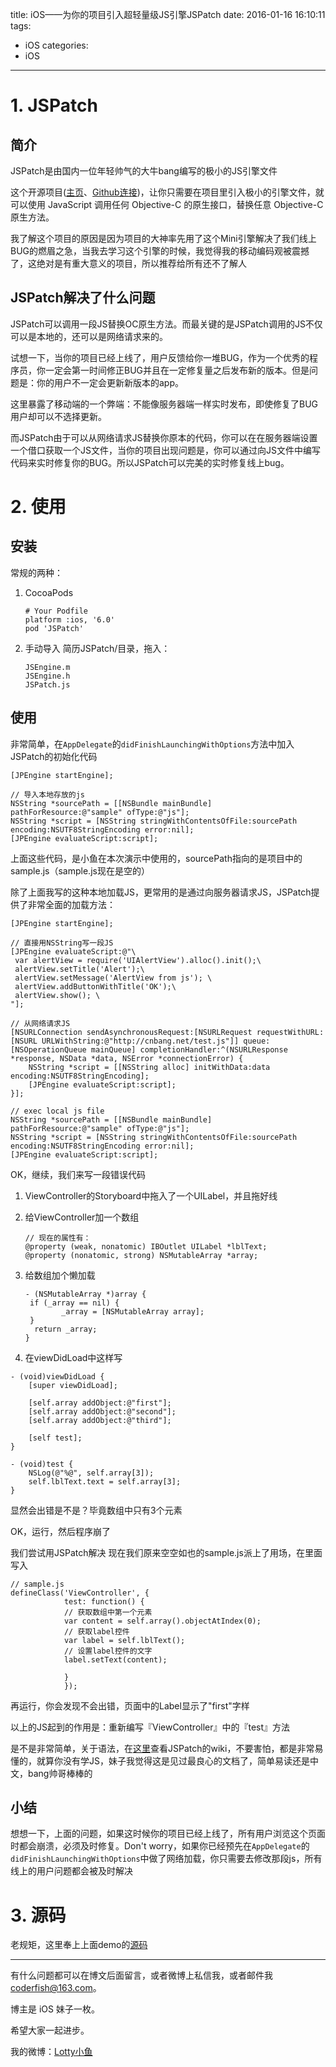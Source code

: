 title: iOS——为你的项目引入超轻量级JS引擎JSPatch
date: 2016-01-16 16:10:11
tags:
  - iOS
categories:
  - iOS
---

# 1. JSPatch
## 简介

JSPatch是由国内一位年轻帅气的大牛bang编写的极小的JS引擎文件

这个开源项目([主页](http://jspatch.com)、[Github连接](https://github.com/bang590/JSPatch))，让你只需要在项目里引入极小的引擎文件，就可以使用 JavaScript 调用任何 Objective-C 的原生接口，替换任意 Objective-C 原生方法。

我了解这个项目的原因是因为项目的大神率先用了这个Mini引擎解决了我们线上BUG的燃眉之急，当我去学习这个引擎的时候，我觉得我的移动编码观被震撼了，这绝对是有重大意义的项目，所以推荐给所有还不了解人

## JSPatch解决了什么问题

JSPatch可以调用一段JS替换OC原生方法。而最关键的是JSPatch调用的JS不仅可以是本地的，还可以是网络请求来的。

试想一下，当你的项目已经上线了，用户反馈给你一堆BUG，作为一个优秀的程序员，你一定会第一时间修正BUG并且在一定修复量之后发布新的版本。但是问题是：你的用户不一定会更新新版本的app。

这里暴露了移动端的一个弊端：不能像服务器端一样实时发布，即使修复了BUG用户却可以不选择更新。

而JSPatch由于可以从网络请求JS替换你原本的代码，你可以在在服务器端设置一个借口获取一个JS文件，当你的项目出现问题是，你可以通过向JS文件中编写代码来实时修复你的BUG。所以JSPatch可以完美的实时修复线上bug。

<!--more-->


# 2. 使用

## 安装
常规的两种：

1. CocoaPods

	```objc
	# Your Podfile
	platform :ios, '6.0'
	pod 'JSPatch'
	```
2. 手动导入
	简历JSPatch/目录，拖入：
	
	```objc
	JSEngine.m
	JSEngine.h
	JSPatch.js
	```
## 使用

非常简单，在`AppDelegate`的`didFinishLaunchingWithOptions`方法中加入JSPatch的初始化代码

```objc
[JPEngine startEngine];
    
// 导入本地存放的js
NSString *sourcePath = [[NSBundle mainBundle] pathForResource:@"sample" ofType:@"js"];
NSString *script = [NSString stringWithContentsOfFile:sourcePath encoding:NSUTF8StringEncoding error:nil];
[JPEngine evaluateScript:script];
```

上面这些代码，是小鱼在本次演示中使用的，sourcePath指向的是项目中的sample.js（sample.js现在是空的）

除了上面我写的这种本地加载JS，更常用的是通过向服务器请求JS，JSPatch提供了非常全面的加载方法：

```objc
[JPEngine startEngine];

// 直接用NSString写一段JS
[JPEngine evaluateScript:@"\
 var alertView = require('UIAlertView').alloc().init();\
 alertView.setTitle('Alert');\
 alertView.setMessage('AlertView from js'); \
 alertView.addButtonWithTitle('OK');\
 alertView.show(); \
"];

// 从网络请求JS
[NSURLConnection sendAsynchronousRequest:[NSURLRequest requestWithURL:[NSURL URLWithString:@"http://cnbang.net/test.js"]] queue:[NSOperationQueue mainQueue] completionHandler:^(NSURLResponse *response, NSData *data, NSError *connectionError) {
    NSString *script = [[NSString alloc] initWithData:data encoding:NSUTF8StringEncoding];
    [JPEngine evaluateScript:script];
}];

// exec local js file
NSString *sourcePath = [[NSBundle mainBundle] pathForResource:@"sample" ofType:@"js"];
NSString *script = [NSString stringWithContentsOfFile:sourcePath encoding:NSUTF8StringEncoding error:nil];
[JPEngine evaluateScript:script];
```

OK，继续，我们来写一段错误代码

1. ViewController的Storyboard中拖入了一个UILabel，并且拖好线
2. 给ViewController加一个数组

	```objc
	// 现在的属性有：
	@property (weak, nonatomic) IBOutlet UILabel *lblText;
	@property (nonatomic, strong) NSMutableArray *array;
	```
3. 给数组加个懒加载

	```objc
	- (NSMutableArray *)array {
   	 if (_array == nil) {
    	    _array = [NSMutableArray array];
   	 }
  	  return _array;
	}
	```
4. 在viewDidLoad中这样写

```objc
- (void)viewDidLoad {
    [super viewDidLoad];
    
    [self.array addObject:@"first"];
    [self.array addObject:@"second"];
    [self.array addObject:@"third"];
    
    [self test];
}

- (void)test {
    NSLog(@"%@", self.array[3]);
    self.lblText.text = self.array[3];
}
```

显然会出错是不是？毕竟数组中只有3个元素

OK，运行，然后程序崩了

我们尝试用JSPatch解决
现在我们原来空空如也的sample.js派上了用场，在里面写入

```objc
// sample.js
defineClass('ViewController', {
            test: function() {
            // 获取数组中第一个元素
            var content = self.array().objectAtIndex(0);
            // 获取label控件
            var label = self.lblText();
            // 设置label控件的文字
            label.setText(content);
            
            }
            });
```
再运行，你会发现不会出错，页面中的Label显示了"first"字样

以上的JS起到的作用是：重新编写『ViewController』中的『test』方法

是不是非常简单，关于语法，在[这里](https://github.com/bang590/JSPatch/wiki/基础用法)查看JSPatch的wiki，不要害怕，都是非常易懂的，就算你没有学JS，妹子我觉得这是见过最良心的文档了，简单易读还是中文，bang帅哥棒棒的


## 小结
想想一下，上面的问题，如果这时候你的项目已经上线了，所有用户浏览这个页面时都会崩溃，必须及时修复。Don't worry，如果你已经预先在`AppDelegate`的`didFinishLaunchingWithOptions`中做了网络加载，你只需要去修改那段js，所有线上的用户问题都会被及时解决


# 3. 源码
老规矩，这里奉上上面demo的[源码](http://download.csdn.net/detail/u010127917/9407227)



----

有什么问题都可以在博文后面留言，或者微博上私信我，或者邮件我 <coderfish@163.com>。

博主是 iOS 妹子一枚。

希望大家一起进步。

我的微博：[Lotty小鱼](http://weibo.com/coderfish/)

